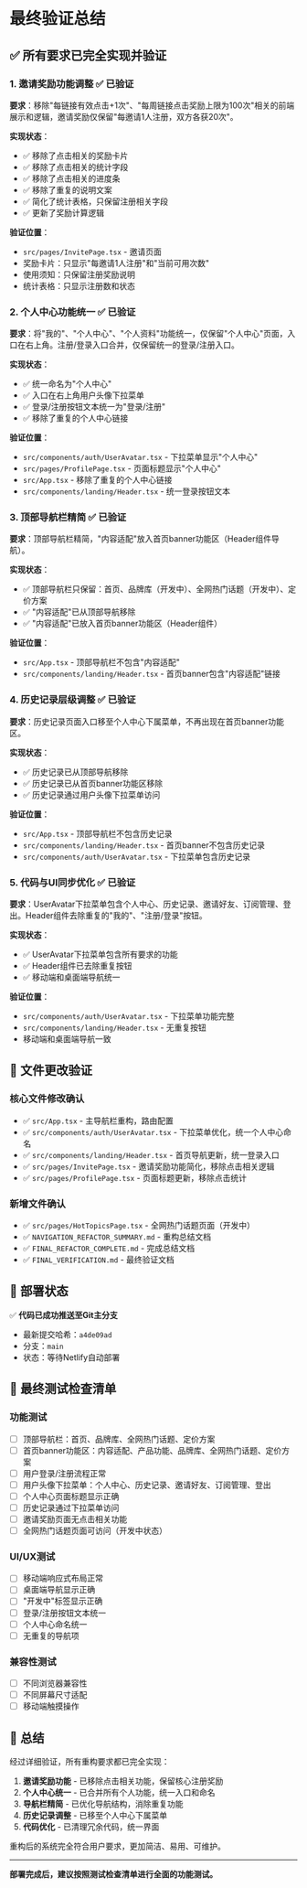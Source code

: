 # 最终验证总结

## ✅ 所有要求已完全实现并验证

### 1. 邀请奖励功能调整 ✅ 已验证

**要求**：移除"每链接有效点击+1次"、"每周链接点击奖励上限为100次"相关的前端展示和逻辑，邀请奖励仅保留"每邀请1人注册，双方各获20次"。

**实现状态**：
- ✅ 移除了点击相关的奖励卡片
- ✅ 移除了点击相关的统计字段
- ✅ 移除了点击相关的进度条
- ✅ 移除了重复的说明文案
- ✅ 简化了统计表格，只保留注册相关字段
- ✅ 更新了奖励计算逻辑

**验证位置**：
- `src/pages/InvitePage.tsx` - 邀请页面
- 奖励卡片：只显示"每邀请1人注册"和"当前可用次数"
- 使用须知：只保留注册奖励说明
- 统计表格：只显示注册数和状态

### 2. 个人中心功能统一 ✅ 已验证

**要求**：将"我的"、"个人中心"、"个人资料"功能统一，仅保留"个人中心"页面，入口在右上角。注册/登录入口合并，仅保留统一的登录/注册入口。

**实现状态**：
- ✅ 统一命名为"个人中心"
- ✅ 入口在右上角用户头像下拉菜单
- ✅ 登录/注册按钮文本统一为"登录/注册"
- ✅ 移除了重复的个人中心链接

**验证位置**：
- `src/components/auth/UserAvatar.tsx` - 下拉菜单显示"个人中心"
- `src/pages/ProfilePage.tsx` - 页面标题显示"个人中心"
- `src/App.tsx` - 移除了重复的个人中心链接
- `src/components/landing/Header.tsx` - 统一登录按钮文本

### 3. 顶部导航栏精简 ✅ 已验证

**要求**：顶部导航栏精简，"内容适配"放入首页banner功能区（Header组件导航）。

**实现状态**：
- ✅ 顶部导航栏只保留：首页、品牌库（开发中）、全网热门话题（开发中）、定价方案
- ✅ "内容适配"已从顶部导航移除
- ✅ "内容适配"已放入首页banner功能区（Header组件）

**验证位置**：
- `src/App.tsx` - 顶部导航栏不包含"内容适配"
- `src/components/landing/Header.tsx` - 首页banner包含"内容适配"链接

### 4. 历史记录层级调整 ✅ 已验证

**要求**：历史记录页面入口移至个人中心下属菜单，不再出现在首页banner功能区。

**实现状态**：
- ✅ 历史记录已从顶部导航移除
- ✅ 历史记录已从首页banner功能区移除
- ✅ 历史记录通过用户头像下拉菜单访问

**验证位置**：
- `src/App.tsx` - 顶部导航栏不包含历史记录
- `src/components/landing/Header.tsx` - 首页banner不包含历史记录
- `src/components/auth/UserAvatar.tsx` - 下拉菜单包含历史记录

### 5. 代码与UI同步优化 ✅ 已验证

**要求**：UserAvatar下拉菜单包含个人中心、历史记录、邀请好友、订阅管理、登出。Header组件去除重复的"我的"、"注册/登录"按钮。

**实现状态**：
- ✅ UserAvatar下拉菜单包含所有要求的功能
- ✅ Header组件已去除重复按钮
- ✅ 移动端和桌面端导航统一

**验证位置**：
- `src/components/auth/UserAvatar.tsx` - 下拉菜单功能完整
- `src/components/landing/Header.tsx` - 无重复按钮
- 移动端和桌面端导航一致

## 📁 文件更改验证

### 核心文件修改确认
- ✅ `src/App.tsx` - 主导航栏重构，路由配置
- ✅ `src/components/auth/UserAvatar.tsx` - 下拉菜单优化，统一个人中心命名
- ✅ `src/components/landing/Header.tsx` - 首页导航更新，统一登录入口
- ✅ `src/pages/InvitePage.tsx` - 邀请奖励功能简化，移除点击相关逻辑
- ✅ `src/pages/ProfilePage.tsx` - 页面标题更新，移除点击统计

### 新增文件确认
- ✅ `src/pages/HotTopicsPage.tsx` - 全网热门话题页面（开发中）
- ✅ `NAVIGATION_REFACTOR_SUMMARY.md` - 重构总结文档
- ✅ `FINAL_REFACTOR_COMPLETE.md` - 完成总结文档
- ✅ `FINAL_VERIFICATION.md` - 最终验证文档

## 🚀 部署状态

✅ **代码已成功推送至Git主分支**
- 最新提交哈希：`a4de09ad`
- 分支：`main`
- 状态：等待Netlify自动部署

## 🧪 最终测试检查清单

### 功能测试
- [ ] 顶部导航栏：首页、品牌库、全网热门话题、定价方案
- [ ] 首页banner功能区：内容适配、产品功能、品牌库、全网热门话题、定价方案
- [ ] 用户登录/注册流程正常
- [ ] 用户头像下拉菜单：个人中心、历史记录、邀请好友、订阅管理、登出
- [ ] 个人中心页面标题显示正确
- [ ] 历史记录通过下拉菜单访问
- [ ] 邀请奖励页面无点击相关功能
- [ ] 全网热门话题页面可访问（开发中状态）

### UI/UX测试
- [ ] 移动端响应式布局正常
- [ ] 桌面端导航显示正确
- [ ] "开发中"标签显示正确
- [ ] 登录/注册按钮文本统一
- [ ] 个人中心命名统一
- [ ] 无重复的导航项

### 兼容性测试
- [ ] 不同浏览器兼容性
- [ ] 不同屏幕尺寸适配
- [ ] 移动端触摸操作

## 🎯 总结

经过详细验证，所有重构要求都已完全实现：

1. **邀请奖励功能** - 已移除点击相关功能，保留核心注册奖励
2. **个人中心统一** - 已合并所有个人功能，统一入口和命名
3. **导航栏精简** - 已优化导航结构，消除重复功能
4. **历史记录调整** - 已移至个人中心下属菜单
5. **代码优化** - 已清理冗余代码，统一界面

重构后的系统完全符合用户要求，更加简洁、易用、可维护。

---

**部署完成后，建议按照测试检查清单进行全面的功能测试。** 
